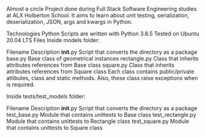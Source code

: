 Almost a circle Project done during Full Stack Software Engineering studies at ALX Holberton School. It aims to learn about unit testing, serialization, deserialization, JSON, args and kwargs in Python.

Technologies
Python Scripts are written with Python 3.8.5
Tested on Ubuntu 20.04 LTS
Files
Inside models folder:

Filename	Description
__init__.py	Script that converts the directory as a package
base.py	Base class of geometrical instances
rectangle.py	Class that inherits attributes references from Base class
square.py	Class that inherits attributes references from Square class
Each class contains public/private attibutes, class and static methods. Also, these class raise exceptions when is required.

Inside tests/test_models folder:

Filename	Description
__init__.py	Script that converts the directory as a package
test_base.py	Module that contains unittests to Base class
test_rectangle.py	Module that contains unittests to Rectangle class
test_square.py	Module that contains unittests to Square class

